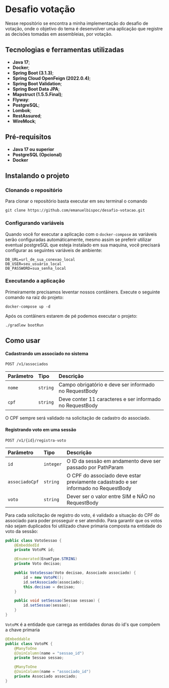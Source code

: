 # Desafio votação
Nesse repositório se encontra a minha implementação do desafio de votação, onde o objetivo do tema é desenvolver uma 
aplicação que registre as decisões tomadas em assembleias, por votação.

## Tecnologias e ferramentas utilizadas

- **Java 17**;
- **Docker**;
- **Spring Boot (3.1.3)**;
- **Spring Cloud OpenFeign (2022.0.4)**;
- **Spring Boot Validation**;
- **Spring Boot Data JPA**;
- **Mapstruct (1.5.5.Final)**;
- **Flyway**:
- **PostgreSQL**;
- **Lombok**;
- **RestAssured**;
- **WireMock**;

## Pré-requisitos

- **Java 17 ou superior**
- **PostgreSQL (Opcional)** 
- **Docker**

## Instalando o projeto

### Clonando o repositório

Para clonar o repositório basta executar em seu terminal o comando

```
git clone https://github.com/emanuelbispoc/desafio-votacao.git
```

### Configurando variáveis
Quando você for executar a aplicação com o `docker-compose` as variáveis serão configuradas automáticamente, mesmo assim 
se preferir utilizar eventual postgreSQL que esteja instalado em sua maquina, você precisará configurar as seguintes variáveis de ambiente:

```
DB_URL=url_de_sua_conexao_local
DB_USER=seu_usuário_local
DB_PASSWORD=sua_senha_local
```

### Executando a aplicação

Primeiramente precisamos leventar nossos contâiners. Execute o seguinte comando na raiz do projeto:

```shell
docker-compose up -d
```

Após os contâiners estarem de pé podemos executar o projeto:

```shell
./gradlew bootRun
```

## Como usar

#### Cadastrando um associado no sistema

````http
POST /v1/associados
````

| Parâmetro | Tipo     | Descrição                                                |
|:----------| :------- |:---------------------------------------------------------|
| `nome`    | `string` | Campo obrigatório e deve ser informado no RequestBody    |
| `cpf`     | `string` | Deve conter 11 caracteres e ser informado no RequestBody |


O CPF sempre será validado na solicitação de cadastro do associado.

#### Registrando voto em uma sessão

````http
POST /v1/{id}/registra-voto
````

| Parâmetro     | Tipo     | Descrição                                                                           |
|:--------------| :------- |:------------------------------------------------------------------------------------|
| `id`          | `integer` | O ID da sessão em andamento deve ser passado por PathParam                          |
| `associadoCpf`| `string` | O CPF do associado deve estar previamente cadastrado e ser informado no RequestBody |
| `voto`        | `string` | Dever ser o valor entre SIM e NÃO no RequestBody                                    |

Para cada solicitação de registro do voto, é validado a situação do CPF do associado para poder prosseguir e ser atendido.
Para garantir que os votos não sejam duplicados foi utilizado chave primaria composta na entidade do voto da sessão:

````java
public class VotoSessao {
    @EmbeddedId
    private VotoPK id;

    @Enumerated(EnumType.STRING)
    private Voto decisao;

    public VotoSessao(Voto decisao, Associado associado) {
        id = new VotoPK();
        id.setAssociado(associado);
        this.decisao = decisao;
    }

    public void setSessao(Sessao sessao) {
        id.setSessao(sessao);
    }
}
````

`VotoPK` é a entidade que carrega as entidades donas do id's que compõem a chave primaria 

````java
@Embeddable
public class VotoPK {
    @ManyToOne
    @JoinColumn(name = "sessao_id")
    private Sessao sessao;

    @ManyToOne
    @JoinColumn(name = "associado_id")
    private Associado associado;
}
````

